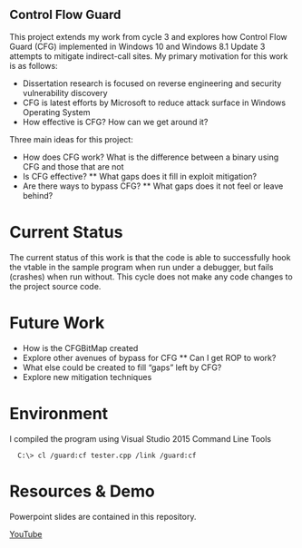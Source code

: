 ## Control Flow Guard

This project extends my work from cycle 3 and explores how Control Flow Guard (CFG) implemented in Windows 10 and Windows 8.1 Update 3 attempts to mitigate indirect-call sites.  My primary motivation for this work is as follows:

* Dissertation research is focused on reverse engineering and security vulnerability discovery
* CFG is latest efforts by Microsoft to reduce attack surface in Windows Operating System
* How effective is CFG? How can we get around it?

Three main ideas for this project:

* How does CFG work?  What is the difference between a binary using CFG and those that are not
* Is CFG effective?
 ** What gaps does it fill in exploit mitigation?
* Are there ways to bypass CFG?
 ** What gaps does it not feel or leave behind?


# Current Status

The current status of this work is that the code is able to successfully hook the vtable in the sample program when run under a debugger, but fails (crashes) when run without.  This cycle does not make any code changes to the project source code.

# Future Work

* How is the CFGBitMap created
* Explore other avenues of bypass for CFG
 ** Can I get ROP to work?
* What else could be created to fill “gaps” left by CFG?
* Explore new mitigation techniques


# Environment

I compiled the program using Visual Studio 2015 Command Line Tools

```
  C:\> cl /guard:cf tester.cpp /link /guard:cf
```

# Resources & Demo

Powerpoint slides are contained in this repository.

[YouTube](http://www.youtube.com/watch?v=Qhknlaor7aE)

